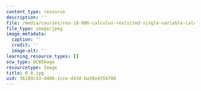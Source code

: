 ```yaml
---
content_type: resource
description: ''
file: /media/courses/res-18-006-calculus-revisited-single-variable-calculus-fall-2010/36189c43d4001cced43dba58e4356788_0_0.jpg
file_type: image/jpeg
image_metadata:
  caption: ''
  credit: ''
  image-alt: ''
learning_resource_types: []
ocw_type: OCWImage
resourcetype: Image
title: 0_0.jpg
uid: 36189c43-d400-1cce-d43d-ba58e4356788
---
```

